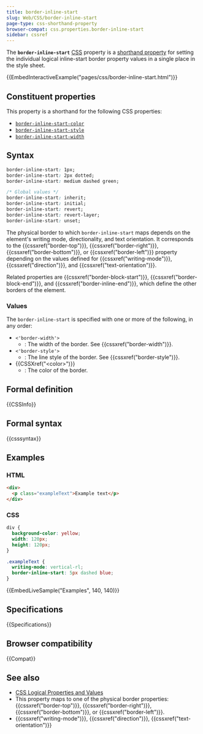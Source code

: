 ```yaml
---
title: border-inline-start
slug: Web/CSS/border-inline-start
page-type: css-shorthand-property
browser-compat: css.properties.border-inline-start
sidebar: cssref
---
```



The **`border-inline-start`** [CSS](/en-US/docs/Web/CSS) property is a [shorthand property](/en-US/docs/Web/CSS/Shorthand_properties) for setting the individual logical inline-start border property values in a single place in the style sheet.

{{EmbedInteractiveExample("pages/css/border-inline-start.html")}}

## Constituent properties

This property is a shorthand for the following CSS properties:

- [`border-inline-start-color`](/en-US/docs/Web/CSS/border-inline-start-color)
- [`border-inline-start-style`](/en-US/docs/Web/CSS/border-inline-start-style)
- [`border-inline-start-width`](/en-US/docs/Web/CSS/border-inline-start-width)

## Syntax

```css
border-inline-start: 1px;
border-inline-start: 2px dotted;
border-inline-start: medium dashed green;

/* Global values */
border-inline-start: inherit;
border-inline-start: initial;
border-inline-start: revert;
border-inline-start: revert-layer;
border-inline-start: unset;
```

The physical border to which `border-inline-start` maps depends on the element's writing mode, directionality, and text orientation. It corresponds to the {{cssxref("border-top")}}, {{cssxref("border-right")}}, {{cssxref("border-bottom")}}, or {{cssxref("border-left")}} property depending on the values defined for {{cssxref("writing-mode")}}, {{cssxref("direction")}}, and {{cssxref("text-orientation")}}.

Related properties are {{cssxref("border-block-start")}}, {{cssxref("border-block-end")}}, and {{cssxref("border-inline-end")}}, which define the other borders of the element.

### Values

The `border-inline-start` is specified with one or more of the following, in any order:

- `<'border-width'>`
  - : The width of the border. See {{cssxref("border-width")}}.
- `<'border-style'>`
  - : The line style of the border. See {{cssxref("border-style")}}.
- {{CSSXref("&lt;color&gt;")}}
  - : The color of the border.

## Formal definition

{{CSSInfo}}

## Formal syntax

{{csssyntax}}

## Examples

### HTML

```html
<div>
  <p class="exampleText">Example text</p>
</div>
```

### CSS

```css
div {
  background-color: yellow;
  width: 120px;
  height: 120px;
}

.exampleText {
  writing-mode: vertical-rl;
  border-inline-start: 5px dashed blue;
}
```

{{EmbedLiveSample("Examples", 140, 140)}}

## Specifications

{{Specifications}}

## Browser compatibility

{{Compat}}

## See also

- [CSS Logical Properties and Values](/en-US/docs/Web/CSS/CSS_logical_properties_and_values)
- This property maps to one of the physical border properties: {{cssxref("border-top")}}, {{cssxref("border-right")}}, {{cssxref("border-bottom")}}, or {{cssxref("border-left")}}.
- {{cssxref("writing-mode")}}, {{cssxref("direction")}}, {{cssxref("text-orientation")}}
